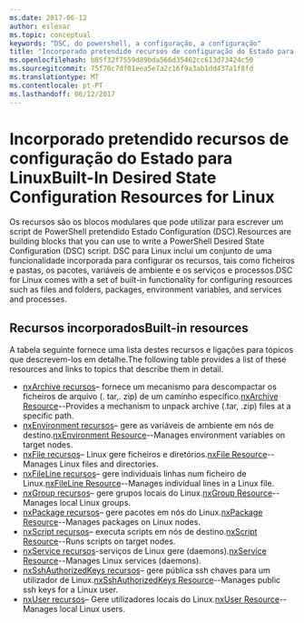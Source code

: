 ```yaml
---
ms.date: 2017-06-12
author: eslesar
ms.topic: conceptual
keywords: "DSC, do powershell, a configuração, a configuração"
title: "Incorporado pretendido recursos de configuração do Estado para Linux"
ms.openlocfilehash: b85f32f7559d89bda566d35462cc613d73424c50
ms.sourcegitcommit: 75f70c7df01eea5e7a2c16f9a3ab1dd437a1f8fd
ms.translationtype: MT
ms.contentlocale: pt-PT
ms.lasthandoff: 06/12/2017
---
```

# <a name="built-in-desired-state-configuration-resources-for-linux"></a><span data-ttu-id="d000f-103">Incorporado pretendido recursos de configuração do Estado para Linux</span><span class="sxs-lookup"><span data-stu-id="d000f-103">Built-In Desired State Configuration Resources for Linux</span></span>

<span data-ttu-id="d000f-104">Os recursos são os blocos modulares que pode utilizar para escrever um script de PowerShell pretendido Estado Configuration (DSC).</span><span class="sxs-lookup"><span data-stu-id="d000f-104">Resources are building blocks that you can use to write a PowerShell Desired State Configuration (DSC) script.</span></span> <span data-ttu-id="d000f-105">DSC para Linux inclui um conjunto de uma funcionalidade incorporada para configurar os recursos, tais como ficheiros e pastas, os pacotes, variáveis de ambiente e os serviços e processos.</span><span class="sxs-lookup"><span data-stu-id="d000f-105">DSC for Linux comes with a set of built-in functionality for configuring resources such as files and folders, packages, environment variables, and services and processes.</span></span>

## <a name="built-in-resources"></a><span data-ttu-id="d000f-106">Recursos incorporados</span><span class="sxs-lookup"><span data-stu-id="d000f-106">Built-in resources</span></span> 

<span data-ttu-id="d000f-107">A tabela seguinte fornece uma lista destes recursos e ligações para tópicos que descrevem-los em detalhe.</span><span class="sxs-lookup"><span data-stu-id="d000f-107">The following table provides a list of these resources and links to topics that describe them in detail.</span></span>

* <span data-ttu-id="d000f-108">[nxArchive recursos](lnxArchiveResource.md)– fornece um mecanismo para descompactar os ficheiros de arquivo (. tar,. zip) de um caminho específico.</span><span class="sxs-lookup"><span data-stu-id="d000f-108">[nxArchive Resource](lnxArchiveResource.md)--Provides a mechanism to unpack archive (.tar, .zip) files at a specific path.</span></span>
* <span data-ttu-id="d000f-109">[nxEnvironment recursos](lnxEnvironmentResource.md)– gere as variáveis de ambiente em nós de destino.</span><span class="sxs-lookup"><span data-stu-id="d000f-109">[nxEnvironment Resource](lnxEnvironmentResource.md)--Manages environment variables on target nodes.</span></span> 
* <span data-ttu-id="d000f-110">[nxFile recursos](lnxFileResource.md)– Linux gere ficheiros e diretórios.</span><span class="sxs-lookup"><span data-stu-id="d000f-110">[nxFile Resource](lnxFileResource.md)--Manages Linux files and directories.</span></span> 
* <span data-ttu-id="d000f-111">[nxFileLine recursos](lnxFileLineResource.md)– gere individuais linhas num ficheiro de Linux.</span><span class="sxs-lookup"><span data-stu-id="d000f-111">[nxFileLine Resource](lnxFileLineResource.md)--Manages individual lines in a Linux file.</span></span> 
* <span data-ttu-id="d000f-112">[nxGroup recursos](lnxGroupResource.md)– gere grupos locais do Linux.</span><span class="sxs-lookup"><span data-stu-id="d000f-112">[nxGroup Resource](lnxGroupResource.md)--Manages local Linux groups.</span></span> 
* <span data-ttu-id="d000f-113">[nxPackage recursos](lnxPackageResource.md)– gere pacotes em nós do Linux.</span><span class="sxs-lookup"><span data-stu-id="d000f-113">[nxPackage Resource](lnxPackageResource.md)--Manages packages on Linux nodes.</span></span>
* <span data-ttu-id="d000f-114">[nxScript recursos](lnxScriptResource.md)– executa scripts em nós de destino.</span><span class="sxs-lookup"><span data-stu-id="d000f-114">[nxScript Resource](lnxScriptResource.md)--Runs scripts on target nodes.</span></span>
* <span data-ttu-id="d000f-115">[nxService recursos](lnxServiceResource.md)-serviços de Linux gere (daemons).</span><span class="sxs-lookup"><span data-stu-id="d000f-115">[nxService Resource](lnxServiceResource.md)--Manages Linux services (daemons).</span></span>
* <span data-ttu-id="d000f-116">[nxSshAuthorizedKeys recursos](lnxSshAuthorizedKeysResource.md)– gere pública ssh chaves para um utilizador de Linux.</span><span class="sxs-lookup"><span data-stu-id="d000f-116">[nxSshAuthorizedKeys Resource](lnxSshAuthorizedKeysResource.md)--Manages public ssh keys for a Linux user.</span></span> 
* <span data-ttu-id="d000f-117">[nxUser recursos](lnxUserResource.md)– Gere utilizadores locais do Linux.</span><span class="sxs-lookup"><span data-stu-id="d000f-117">[nxUser Resource](lnxUserResource.md)--Manages local Linux users.</span></span> 
  
